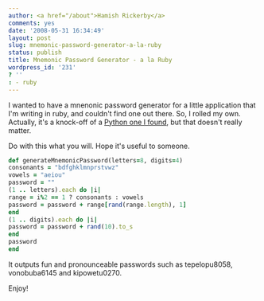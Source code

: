 ```yaml
---
author: <a href="/about">Hamish Rickerby</a>
comments: yes
date: '2008-05-31 16:34:49'
layout: post
slug: mnemonic-password-generator-a-la-ruby
status: publish
title: Mnemonic Password Generator - a la Ruby
wordpress_id: '231'
? ''
: - ruby
---
```


I wanted to have a mnenonic password generator for a little application that I'm writing in ruby, and couldn't find one out there.  So, I rolled my own.  Actually, it's a knock-off of a <a href="http://homework.nwsnet.de/">Python one I found</a>, but that doesn't really matter.

Do with this what you will.  Hope it's useful to someone.

``` ruby
def generateMnemonicPassword(letters=8, digits=4)
consonants = "bdfghklmnprstvwz"
vowels = "aeiou"
password = ""
(1 .. letters).each do |i|
range = i%2 == 1 ? consonants : vowels
password = password + range[rand(range.length), 1]
end
(1 .. digits).each do |i|
password = password + rand(10).to_s
end
password
end
```

It outputs fun and pronounceable passwords such as tepelopu8058, vonobuba6145 and kipowetu0270.

Enjoy!